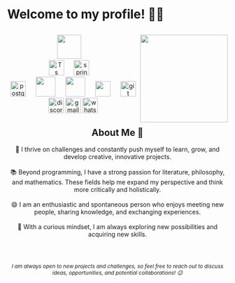 





<h1>Welcome to my profile! 🌟😄</h1>
<h2 align="center"></h2>
<h2 align="center"></h2>


<div align="center">
  <img align="right" height="200" src="https://gifdb.com/images/high/good-morning-anime-boy-drink-coffee-c3wb4skfgxk1ubbj.gif"  />
  <img src="https://cdn.jsdelivr.net/gh/devicons/devicon@latest/icons/nodejs/nodejs-original-wordmark.svg" height="55" />
          
  <img width="15" />

  </div>
            
          

 <div align="center">
  <img src="https://cdn.jsdelivr.net/gh/devicons/devicon/icons/typescript/typescript-original.svg" height="35" alt="Ts logo"  />
  <img width="15" />
  <img src="https://cdn.jsdelivr.net/gh/devicons/devicon/icons/spring/spring-original.svg" height="35" alt="spring logo"  />
  <img width="15" />
</div>

 <div align="center">
  <img src="https://cdn.jsdelivr.net/gh/devicons/devicon/icons/postgresql/postgresql-original.svg" height="35" alt="postgresql logo"  />
  <img width="15" />
  <img src="https://cdn.jsdelivr.net/gh/devicons/devicon/icons/mysql/mysql-original-wordmark.svg" height="45" />
  <img width="15" />
  <img src="https://cdn.jsdelivr.net/gh/devicons/devicon/icons/docker/docker-original.svg" height="45" />
  <img width="15" />
  <img src="https://cdn.jsdelivr.net/gh/devicons/devicon/icons/linux/linux-original.svg" height="35" />
  <img width="15" />
   <img src="https://cdn.jsdelivr.net/gh/devicons/devicon/icons/git/git-original.svg" height="35" alt="git logo"  />
  <img width="15" />
  
 
          
</div>



<div align="center">
  <a href="https://discord.com" target="_blank"><img src="https://img.shields.io/static/v1?message=Discord&logo=discord&label=&color=7289DA&logoColor=white&labelColor=&style=for-the-badge" height="35" alt="discord logo" /></a>
  <a href="mailto:joaopaulovendraminiofl@gmail.com" target="_blank"><img src="https://img.shields.io/static/v1?message=Gmail&logo=gmail&label=&color=D14836&logoColor=white&labelColor=&style=for-the-badge" height="35" alt="gmail logo" /></a>
  <a href="https://api.whatsapp.com/send?phone=554699761901" target="_blank"><img src="https://img.shields.io/static/v1?message=Whatsapp&logo=whatsapp&label=&color=25D366&logoColor=white&labelColor=&style=for-the-badge" height="35" alt="whatsapp logo" /></a>
</div>





###
<h2 align="center"></h2>
<h2 align="center"></h2>
<h2 align="center">About Me 💫</h2>
<p align="center">
🚀 I thrive on challenges and constantly push myself to learn, grow, and develop creative, innovative projects.<br><br>
📚 Beyond programming, I have a strong passion for literature, philosophy, and mathematics. These fields help me expand my perspective and think more critically and holistically.<br><br>
😄 I am an enthusiastic and spontaneous person who enjoys meeting new people, sharing knowledge, and exchanging experiences.<br><br>
🌟 With a curious mindset, I am always exploring new possibilities and acquiring new skills.
</p>

###

<br clear="both">
<h6 align="center" style="font-size: 12px;">
I am always open to new projects and challenges, so feel free to reach out to discuss ideas, opportunities, and potential collaborations! 😉
</h6>


